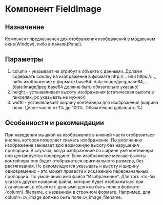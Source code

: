 # Компонент FieldImage

## Назначение

Компонент предназначен для отображения изображений в модальном окне(Window), либо в панели(Panel).

## Параметры

1. column - указывает на атрибут в объекте с данными. Должен содержать ссылку на изображение в формате http://... или https://..., либо изображение в формате base64: data:image/jpeg;base64,... (data:image/jpeg;base64 должно быть обязательно указано)
1. height - устанавливает высоту изображения (статическая высота в пикселях, px указывать не нужно))
1. width - устанавливает ширину контейнера для изображения (ширина поля. Целое число от 1% до 100%. Обязательно добавлять %)

## Особенности и рекомендации

При наведении мышкой на изображение в нижней части отобразиться кнопка, которая позволяет скачать изображение.
По умолчанию изображение занимает всю возможную высоту без нарушения пропорций. В случаях, когда изображение по ширине уже контейнера оно центрируется посередине. Если изображение меньше высоты контейнера оно будет отображаться оригинального размера, без растягивания. 
Не рекомендуется указывать и высоту и ширину одновременно - это может привести к искажению первоначальных пропорций.
По умолчанию имя файла "Изображение". Для того что-бы указать другое название файла, которое будет отображаться при скачивании, в объекте с данными должно быть поле в формате: {column}_filename, с названием в строчном формате. Например, для column=cv_image должно быть поле cv_image_filename.
